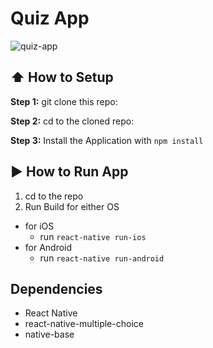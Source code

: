 #  Quiz App

![quiz-app](https://github.com/shafayeatsumit/quizApp/blob/master/quizapp.gif)

## :arrow_up: How to Setup

**Step 1:** git clone this repo:

**Step 2:** cd to the cloned repo:

**Step 3:** Install the Application with `npm install`

## :arrow_forward: How to Run App

1. cd to the repo
2. Run Build for either OS
  * for iOS
    * run `react-native run-ios`
  * for Android
    * run `react-native run-android`

## Dependencies
* React Native
* react-native-multiple-choice
* native-base
